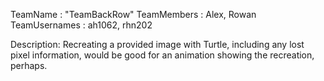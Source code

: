TeamName : "TeamBackRow"
TeamMembers : Alex, Rowan
TeamUsernames : ah1062, rhn202

Description: Recreating a provided image with Turtle, including any lost pixel information, would be good for an animation showing the recreation, perhaps.